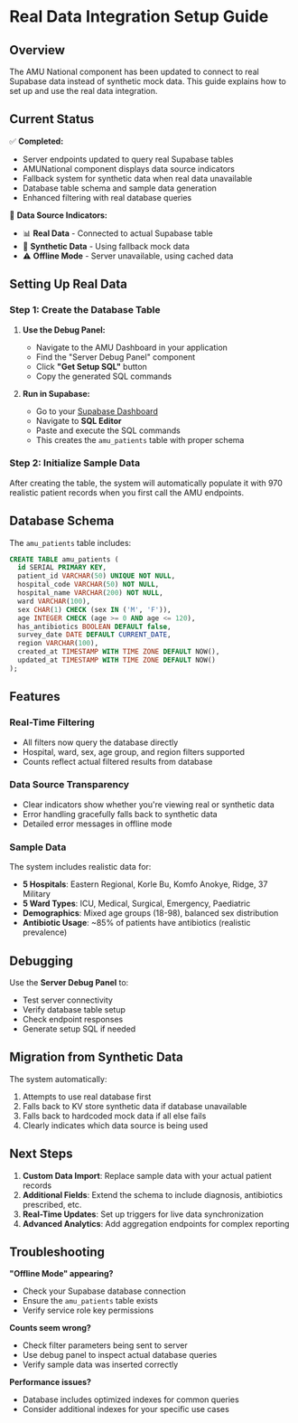 # Real Data Integration Setup Guide

## Overview

The AMU National component has been updated to connect to real Supabase data instead of synthetic mock data. This guide explains how to set up and use the real data integration.

## Current Status

✅ **Completed:**
- Server endpoints updated to query real Supabase tables
- AMUNational component displays data source indicators
- Fallback system for synthetic data when real data unavailable
- Database table schema and sample data generation
- Enhanced filtering with real database queries

🔄 **Data Source Indicators:**
- 📊 **Real Data** - Connected to actual Supabase table
- 🔄 **Synthetic Data** - Using fallback mock data
- ⚠️ **Offline Mode** - Server unavailable, using cached data

## Setting Up Real Data

### Step 1: Create the Database Table

1. **Use the Debug Panel:**
   - Navigate to the AMU Dashboard in your application
   - Find the "Server Debug Panel" component
   - Click **"Get Setup SQL"** button
   - Copy the generated SQL commands

2. **Run in Supabase:**
   - Go to your [Supabase Dashboard](https://supabase.com/dashboard)
   - Navigate to **SQL Editor**
   - Paste and execute the SQL commands
   - This creates the `amu_patients` table with proper schema

### Step 2: Initialize Sample Data

After creating the table, the system will automatically populate it with 970 realistic patient records when you first call the AMU endpoints.

## Database Schema

The `amu_patients` table includes:

```sql
CREATE TABLE amu_patients (
  id SERIAL PRIMARY KEY,
  patient_id VARCHAR(50) UNIQUE NOT NULL,
  hospital_code VARCHAR(50) NOT NULL,
  hospital_name VARCHAR(200) NOT NULL,
  ward VARCHAR(100),
  sex CHAR(1) CHECK (sex IN ('M', 'F')),
  age INTEGER CHECK (age >= 0 AND age <= 120),
  has_antibiotics BOOLEAN DEFAULT false,
  survey_date DATE DEFAULT CURRENT_DATE,
  region VARCHAR(100),
  created_at TIMESTAMP WITH TIME ZONE DEFAULT NOW(),
  updated_at TIMESTAMP WITH TIME ZONE DEFAULT NOW()
);
```

## Features

### Real-Time Filtering
- All filters now query the database directly
- Hospital, ward, sex, age group, and region filters supported
- Counts reflect actual filtered results from database

### Data Source Transparency
- Clear indicators show whether you're viewing real or synthetic data
- Error handling gracefully falls back to synthetic data
- Detailed error messages in offline mode

### Sample Data
The system includes realistic data for:
- **5 Hospitals**: Eastern Regional, Korle Bu, Komfo Anokye, Ridge, 37 Military
- **5 Ward Types**: ICU, Medical, Surgical, Emergency, Paediatric
- **Demographics**: Mixed age groups (18-98), balanced sex distribution
- **Antibiotic Usage**: ~85% of patients have antibiotics (realistic prevalence)

## Debugging

Use the **Server Debug Panel** to:
- Test server connectivity
- Verify database table setup
- Check endpoint responses
- Generate setup SQL if needed

## Migration from Synthetic Data

The system automatically:
1. Attempts to use real database first
2. Falls back to KV store synthetic data if database unavailable
3. Falls back to hardcoded mock data if all else fails
4. Clearly indicates which data source is being used

## Next Steps

1. **Custom Data Import**: Replace sample data with your actual patient records
2. **Additional Fields**: Extend the schema to include diagnosis, antibiotics prescribed, etc.
3. **Real-Time Updates**: Set up triggers for live data synchronization
4. **Advanced Analytics**: Add aggregation endpoints for complex reporting

## Troubleshooting

**"Offline Mode" appearing?**
- Check your Supabase database connection
- Ensure the `amu_patients` table exists
- Verify service role key permissions

**Counts seem wrong?**
- Check filter parameters being sent to server
- Use debug panel to inspect actual database queries
- Verify sample data was inserted correctly

**Performance issues?**
- Database includes optimized indexes for common queries
- Consider additional indexes for your specific use cases
